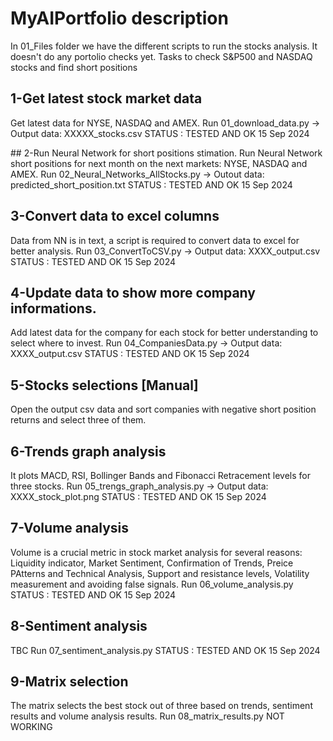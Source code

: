# MyAIPortfolio description

In 01_Files folder we have the different scripts to run the stocks analysis. It doesn't do any portolio checks yet. 
Tasks to check S&P500 and NASDAQ stocks and find short positions <br>

## 1-Get latest stock market data
Get latest data for NYSE, NASDAQ and AMEX. 
Run 01_download_data.py -> Output data: XXXXX_stocks.csv
STATUS : TESTED AND OK 15 Sep 2024

## 2-Run Neural Network for short positions stimation. 
Run Neural Network short positions for next month on the next markets: 
NYSE, NASDAQ and AMEX. 
Run 02_Neural_Networks_AllStocks.py -> Outout data: predicted_short_position.txt
STATUS : TESTED AND OK 15 Sep 2024

## 3-Convert data to excel columns
Data from NN is in text, a script is required to convert data to excel for better analysis.
Run 03_ConvertToCSV.py -> Output data: XXXX_output.csv
STATUS : TESTED AND OK 15 Sep 2024

## 4-Update data to show more company informations.
Add latest data for the company for each stock for better understanding to select where to invest. 
Run 04_CompaniesData.py -> Output data: XXXX_output.csv
STATUS : TESTED AND OK 15 Sep 2024

## 5-Stocks selections [Manual]
Open the output csv data and sort companies with negative short position returns and select three of them. 

## 6-Trends graph analysis
It plots MACD, RSI, Bollinger Bands and Fibonacci Retracement levels for three stocks. 
Run 05_trengs_graph_analysis.py -> Output data: XXXX_stock_plot.png
STATUS : TESTED AND OK 15 Sep 2024

## 7-Volume analysis
Volume is a crucial metric in stock market analysis for several reasons: Liquidity indicator, Market Sentiment, Confirmation of Trends, Preice PAtterns and Technical Analysis, Support and resistance levels, Volatility measurement and avoiding false signals.
Run 06_volume_analysis.py
STATUS : TESTED AND OK 15 Sep 2024

## 8-Sentiment analysis
TBC
Run 07_sentiment_analysis.py
STATUS : TESTED AND OK 15 Sep 2024

## 9-Matrix selection
The matrix selects the best stock out of three based on trends, sentiment results and volume analysis results.
Run 08_matrix_results.py
NOT WORKING 




